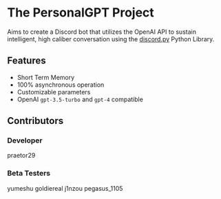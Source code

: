 # The PersonalGPT Project
Aims to create a Discord bot that utilizes the OpenAI API to sustain intelligent, high caliber conversation using the [discord.py](https://github.com/Rapptz/discord.py) Python Library.

## Features
- Short Term Memory
- 100% asynchronous operation
- Customizable parameters
- OpenAI `gpt-3.5-turbo` and `gpt-4` compatible

## Contributors
### Developer
praetor29
### Beta Testers
yumeshu
goldiereal
j1nzou
pegasus_1105